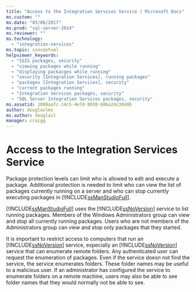 ```yaml
---
title: "Access to the Integration Services Service | Microsoft Docs"
ms.custom: ""
ms.date: "03/06/2017"
ms.prod: "sql-server-2014"
ms.reviewer: ""
ms.technology: 
  - "integration-services"
ms.topic: conceptual
helpviewer_keywords: 
  - "SSIS packages, security"
  - "viewing packages while running"
  - "displaying packacges while running"
  - "security [Integration Services], running packages"
  - "packages [Integration Services], security"
  - "current packages running"
  - "Integration Services packages, security"
  - "SQL Server Integration Services packages, security"
ms.assetid: 1088aafc-14c5-4e7d-9930-606a24c3049b
author: douglaslms
ms.author: douglasl
manager: craigg
---
```

# Access to the Integration Services Service
  Package protection levels can limit who is allowed to edit and execute a package. Additional protection is needed to limit who can view the list of packages currently running on a server and who can stop currently executing packages in [!INCLUDE[ssManStudioFull](../includes/ssmanstudiofull-md.md)].  
  
 [!INCLUDE[ssManStudioFull](../includes/ssmanstudiofull-md.md)] uses the [!INCLUDE[ssNoVersion](../includes/ssnoversion-md.md)] service to list running packages. Members of the Windows Administrators group can view and stop all currently running packages. Users who are not members of the Administrators group can view and stop only packages that they started.  
  
 It is important to restrict access to computers that run an [!INCLUDE[ssNoVersion](../includes/ssnoversion-md.md)] service, especially an [!INCLUDE[ssNoVersion](../includes/ssnoversion-md.md)] service that can enumerate remote folders. Any authenticated user can request the enumeration of packages. Even if the service doesn not find the service, the service enumerates folders. These folder names may be useful to a malicious user. If an administrator has configured the service to enumerate folders on a remote machine, users may also be able to see folder names that they would normally not be able to see.  
  
  

